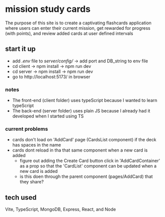# mission study cards
The purpose of this site is to create a captivating flashcards application where users can enter their current mission, get rewarded for progress (with points), and review added cards at user defined intervals
<!-- ## live site: <a href="" target="_blank"></a> -->
## start it up
* add *.env* file to *server/config/* -> add port and DB_string to env file
* cd client -> npm install -> npm run dev
* cd server -> npm install -> npm run dev
* go to http://localhost:5173/ in browser

### notes
* The front-end (client folder) uses typeScript because I wanted to learn typeScript
* The back-end (server folder) uses plain JS because I already had it developed when I started using TS

### current problems
* cards don't load on 'AddCard' page (CardsList component) if the deck has spaces in the name
* cards dont reload in tha that same component when a new card is added
  * figure out adding the Create Card button click in 'AddCardContainer' as a prop so that the 'CardList' component can be updated when a new card is added
  * is this doen through the parent component (pages/AddCard) that they share? 

## tech used
Vite, TypeScript, MongoDB, Express, React, and Node
